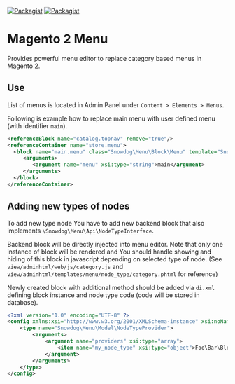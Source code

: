 [![Packagist](https://img.shields.io/packagist/v/snowdog/module-menu.svg)](https://packagist.org/packages/snowdog/module-menu) [![Packagist](https://img.shields.io/packagist/dt/snowdog/module-menu.svg)](https://packagist.org/packages/snowdog/module-menu)

# Magento 2 Menu

Provides powerful menu editor to replace category based menus in Magento 2.

## Use

List of menus is located in Admin Panel under `Content > Elements > Menus`.

Following is example how to replace main menu with user defined menu (with identifier `main`).

```xml
<referenceBlock name="catalog.topnav" remove="true"/>
<referenceContainer name="store.menu">
  <block name="main.menu" class="Snowdog\Menu\Block\Menu" template="Snowdog_Menu::menu.phtml">
     <arguments>
        <argument name="menu" xsi:type="string">main</argument>
     </arguments>
  </block>
</referenceContainer>
```

## Adding new types of nodes

To add new type node You have to add new backend block that also implements `\Snowdog\Menu\Api\NodeTypeInterface`.

Backend block will be directly injected into menu editor.
Note that only one instance of block will be rendered and You should handle showing and hiding of this block in javascript depending on selected type of node.
(See `view/adminhtml/web/js/category.js` and  `view/adminhtml/templates/menu/node_type/category.phtml` for reference)

Newly created block with additional method should be added via `di.xml` defining block instance and node type code (code will be stored in database).

```xml
<?xml version="1.0" encoding="UTF-8" ?>
<config xmlns:xsi="http://www.w3.org/2001/XMLSchema-instance" xsi:noNamespaceSchemaLocation="urn:magento:framework:ObjectManager/etc/config.xsd">
    <type name="Snowdog\Menu\Model\NodeTypeProvider">
        <arguments>
            <argument name="providers" xsi:type="array">
                <item name="my_node_type" xsi:type="object">Foo\Bar\Block\NodeType\MyNode</item>
            </argument>
        </arguments>
    </type>
</config>
```
